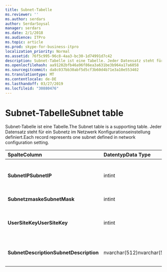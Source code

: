 ```yaml
---
title: Subnet-Tabelle
ms.reviewer: ''
ms.author: serdars
author: SerdarSoysal
manager: serdars
ms.date: 2/1/2018
ms.audience: ITPro
ms.topic: article
ms.prod: skype-for-business-itpro
localization_priority: Normal
ms.assetid: 76f5c995-96c8-4aa3-bc30-1d74991d7c42
description: Subnet-Tabelle ist eine Tabelle. Jeder Datensatz steht für ein Subnetz im Netzwerk Konfigurationseinstellung definiert.
ms.openlocfilehash: aa91202bfb46a96f86ea3a631be3b964a17a6058
ms.sourcegitcommit: da8c037bb30abf5d5cf3b60d4b71e3a10e553402
ms.translationtype: MT
ms.contentlocale: de-DE
ms.lasthandoff: 03/27/2019
ms.locfileid: "30880476"
---
```

# <a name="subnet-table"></a><span data-ttu-id="6b32e-104">Subnet-Tabelle</span><span class="sxs-lookup"><span data-stu-id="6b32e-104">Subnet table</span></span>
 
<span data-ttu-id="6b32e-105">Subnet-Tabelle ist eine Tabelle.</span><span class="sxs-lookup"><span data-stu-id="6b32e-105">The Subnet table is a supporting table.</span></span> <span data-ttu-id="6b32e-106">Jeder Datensatz steht für ein Subnetz im Netzwerk Konfigurationseinstellung definiert.</span><span class="sxs-lookup"><span data-stu-id="6b32e-106">Each record represents one subnet defined in network configuration setting.</span></span>
  
|<span data-ttu-id="6b32e-107">**Spalte**</span><span class="sxs-lookup"><span data-stu-id="6b32e-107">**Column**</span></span>|<span data-ttu-id="6b32e-108">**Datentyp**</span><span class="sxs-lookup"><span data-stu-id="6b32e-108">**Data Type**</span></span>|<span data-ttu-id="6b32e-109">**Schlüssel/Index**</span><span class="sxs-lookup"><span data-stu-id="6b32e-109">**Key/Index**</span></span>|<span data-ttu-id="6b32e-110">**Details**</span><span class="sxs-lookup"><span data-stu-id="6b32e-110">**Details**</span></span>|
|:-----|:-----|:-----|:-----|
|<span data-ttu-id="6b32e-111">**SubnetIP**</span><span class="sxs-lookup"><span data-stu-id="6b32e-111">**SubnetIP**</span></span> <br/> |<span data-ttu-id="6b32e-112">int</span><span class="sxs-lookup"><span data-stu-id="6b32e-112">int</span></span>  <br/> |<span data-ttu-id="6b32e-113">Primär, Fremd</span><span class="sxs-lookup"><span data-stu-id="6b32e-113">Primary, Foreign</span></span>  <br/> |<span data-ttu-id="6b32e-114">Ganzzahlige Darstellung der Subnetz-IP.</span><span class="sxs-lookup"><span data-stu-id="6b32e-114">Integer representation for the subnet IP.</span></span>  <br/> |
|<span data-ttu-id="6b32e-115">**Subnetzmaske**</span><span class="sxs-lookup"><span data-stu-id="6b32e-115">**SubnetMask**</span></span> <br/> |<span data-ttu-id="6b32e-116">int</span><span class="sxs-lookup"><span data-stu-id="6b32e-116">int</span></span>  <br/> ||<span data-ttu-id="6b32e-117">Subnetzmaske</span><span class="sxs-lookup"><span data-stu-id="6b32e-117">Subnet mask.</span></span>  <br/> |
|<span data-ttu-id="6b32e-118">**UserSiteKey**</span><span class="sxs-lookup"><span data-stu-id="6b32e-118">**UserSiteKey**</span></span> <br/> |<span data-ttu-id="6b32e-119">int</span><span class="sxs-lookup"><span data-stu-id="6b32e-119">int</span></span>  <br/> |<span data-ttu-id="6b32e-120">Ausländisch</span><span class="sxs-lookup"><span data-stu-id="6b32e-120">Foreign</span></span>  <br/> |<span data-ttu-id="6b32e-121">Verweis von der [UserSite-Tabelle](usersite.md).</span><span class="sxs-lookup"><span data-stu-id="6b32e-121">Referenced from the [UserSite table](usersite.md).</span></span>  <br/> |
|<span data-ttu-id="6b32e-122">**SubnetDescription**</span><span class="sxs-lookup"><span data-stu-id="6b32e-122">**SubnetDescription**</span></span> <br/> |<span data-ttu-id="6b32e-123">nvarchar(512)</span><span class="sxs-lookup"><span data-stu-id="6b32e-123">nvarchar(512)</span></span>  <br/> ||<span data-ttu-id="6b32e-124">Die Beschreibung des Subnetzes.</span><span class="sxs-lookup"><span data-stu-id="6b32e-124">The description for the subnet.</span></span>  <br/> |
   

